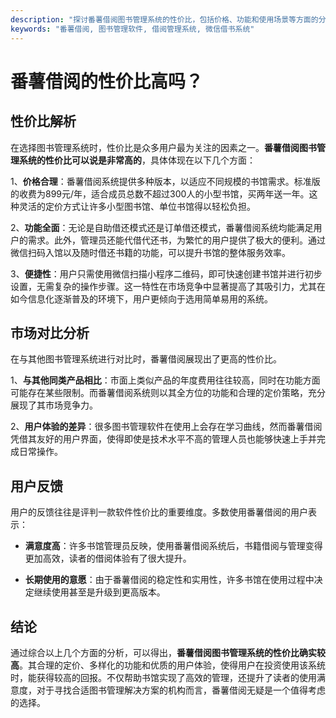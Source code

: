 ```yaml
---
description: "探讨番薯借阅图书管理系统的性价比，包括价格、功能和使用场景等方面的分析，揭示其在市场中的优势。"
keywords: "番薯借阅, 图书管理软件, 借阅管理系统, 微信借书系统"
---
```

# 番薯借阅的性价比高吗？

## 性价比解析

在选择图书管理系统时，性价比是众多用户最为关注的因素之一。**番薯借阅图书管理系统的性价比可以说是非常高的**，具体体现在以下几个方面：

1、**价格合理**：番薯借阅系统提供多种版本，以适应不同规模的书馆需求。标准版的收费为899元/年，适合成员总数不超过300人的小型书馆，买两年送一年。这种灵活的定价方式让许多小型图书馆、单位书馆得以轻松负担。

2、**功能全面**：无论是自助借还模式还是订单借还模式，番薯借阅系统均能满足用户的需求。此外，管理员还能代借代还书，为繁忙的用户提供了极大的便利。通过微信扫码入馆以及随时借还书籍的功能，可以提升书馆的整体服务效率。

3、**便捷性**：用户只需使用微信扫描小程序二维码，即可快速创建书馆并进行初步设置，无需复杂的操作步骤。这一特性在市场竞争中显著提高了其吸引力，尤其在如今信息化逐渐普及的环境下，用户更倾向于选用简单易用的系统。

## 市场对比分析

在与其他图书管理系统进行对比时，番薯借阅展现出了更高的性价比。

1、**与其他同类产品相比**：市面上类似产品的年度费用往往较高，同时在功能方面可能存在某些限制。而番薯借阅系统则以其全方位的功能和合理的定价策略，充分展现了其市场竞争力。

2、**用户体验的差异**：很多图书管理软件在使用上会存在学习曲线，然而番薯借阅凭借其友好的用户界面，使得即使是技术水平不高的管理人员也能够快速上手并完成日常操作。

## 用户反馈

用户的反馈往往是评判一款软件性价比的重要维度。多数使用番薯借阅的用户表示：

- **满意度高**：许多书馆管理员反映，使用番薯借阅系统后，书籍借阅与管理变得更加高效，读者的借阅体验有了很大提升。
    
- **长期使用的意愿**：由于番薯借阅的稳定性和实用性，许多书馆在使用过程中决定继续使用甚至是升级到更高版本。

## 结论

通过综合以上几个方面的分析，可以得出，**番薯借阅图书管理系统的性价比确实较高**。其合理的定价、多样化的功能和优质的用户体验，使得用户在投资使用该系统时，能获得较高的回报。不仅帮助书馆实现了高效的管理，还提升了读者的使用满意度，对于寻找合适图书管理解决方案的机构而言，番薯借阅无疑是一个值得考虑的选择。
